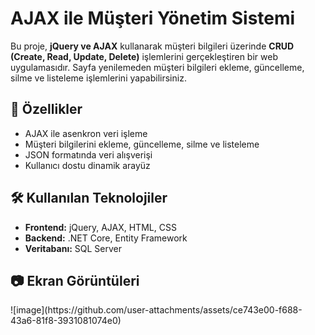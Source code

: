 <h1>AJAX ile Müşteri Yönetim Sistemi</h1>

<p>
  Bu proje, <strong>jQuery ve AJAX</strong> kullanarak müşteri bilgileri üzerinde <strong>CRUD (Create, Read, Update, Delete)</strong> işlemlerini gerçekleştiren bir web uygulamasıdır. 
  Sayfa yenilemeden müşteri bilgileri ekleme, güncelleme, silme ve listeleme işlemlerini yapabilirsiniz.
</p>

<h2>🚀 Özellikler</h2>
<ul>
  <li>AJAX ile asenkron veri işleme</li>
  <li>Müşteri bilgilerini ekleme, güncelleme, silme ve listeleme</li>
  <li>JSON formatında veri alışverişi</li>
  <li>Kullanıcı dostu dinamik arayüz</li>
</ul>

<h2>🛠 Kullanılan Teknolojiler</h2>
<ul>
  <li><strong>Frontend:</strong> jQuery, AJAX, HTML, CSS</li>
  <li><strong>Backend:</strong> .NET Core, Entity Framework</li>
  <li><strong>Veritabanı:</strong> SQL Server</li>
</ul>

<h2>📷 Ekran Görüntüleri</h2>
<p>![image](https://github.com/user-attachments/assets/ce743e00-f688-43a6-81f8-3931081074e0)
</p>


